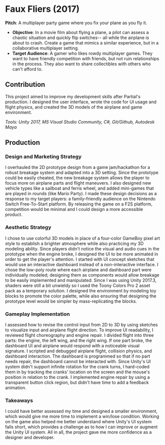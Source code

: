 # Faux Fliers (2017)
**Pitch**: A multiplayer party game where you fix your plane as you fly it.

- **Objective**: In a movie film about flying a plane, a pilot can assess a chaotic situation and quickly flip switches-- all while the airplane is about to crash. Create a game that mimics a similar experience, but in a collaborative multiplayer setting.
- **Target Audience**: A gamer who likes rowdy multiplayer games. They want to have friendly competition with friends, but not ruin relationships in the process. They also want to share collectibles with others who can't afford to.

## Contribution
This project aimed to improve my development skills after Partial's production. I designed the user interface, wrote the code for UI usage and flight physics, and created the 3D models of the airplane and game environment.

*Tools: Unity 2017, MS Visual Studio Community, C#, Git/Github, Autodesk Maya*

## Production
### Design and Marketing Strategy
I overhauled the 2D prototype design from a game jam/hackathon for a robust breakage system and adapted into a 3D setting. Since the prototype could be easily cheated, the new breakage system allows the player to focus more on airplane parts and flight maneuvers. I also designed new vehicle types like a sailboat and ferris wheel, and added mini-games that are played in rounds (like Mario Party). I made these design decisions as a response to my target players: a family-friendly audience on the Nintendo Switch Free-To-Start platform. By releasing the game on a F2S platform, competition would be minimal and I could design a more accessible product.

### Aesthetic Strategy
I chose to use colorful 3D models in place of a four-color GameBoy pixel art style to establish a brighter atmosphere while also practicing my 3D modeling ability. Since players didn't notice the visual and audio cues in the prototype when the engine broke, I designed the UI to be more animated in order to get the player's attention. I started with UI concept sketches that would use an interactive dashboard instead of a non-interactive interface. I chose the low-poly route where each airplane and dashboard part were individually modeled; designing them as components would allow breakage to be easily implemented and manipulated. Since I was using Unity 2017.3, shaders were still a bit unwieldy so I used the Toony Colors Pro 2 asset pack as a temporary solution. I designed the environment by modeling toy blocks to promote the color palette, while also ensuring that designing the prototype level would be simpler by mass-replicating the blocks.

### Gameplay Implementation
I assessed how to revise the control input from 2D to 3D by using sketches to visualize input and airplane flight direction. To improve UI readability, I reviewed flight choreography and engine repair. I divided flight into three parts: the engine, the left wing, and the right wing. If one part broke, the dashboard UI and airplane would respond with a noticeable visual signature. I scripted and debugged airplane flight, collision physics, and dashboard interaction. The dashboard is programmed so that if no part needs repair, the dashboard cannot be interacted with. Since Unity's UI system didn't support infinite rotation for the crank turns, I hard-coded them in by tracking the cranks' location on the screen and the mouse's position in relation to the crank. I implemented engine repair by using a transparent button click region, but didn't have time to add a feedback animation.

### Takeaways
I could have better assessed my time and designed a smaller environment, which would give me more time to implement a win/lose condition. Working on the game also helped me better understand where Unity's UI system falls short, which provides a challenge as to how I can improve or augment the Unity UI system. All in all, the project gave me more confidence as a designer and developer.